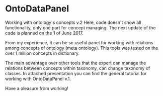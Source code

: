 # OntoDataPanel
Working with ontology's concepts v.2
Here, code doesn't show all functionality, only one part for concept managing. The next update of the code is planned on the 1 of June 2017.

From my experience, it can be so useful panel for working with relations among concepts of ontology (meta ontology).
This tools was tested on the over 1 million concepts in dictionary.

The main advantage over other tools that the expert can manage the relations between concepts within taxonomy, can change taxonomy 
of classes. In attached presentation you can find the general tutorial for working with OntoDataPanel v.1. 

Have a pleasure from working!
